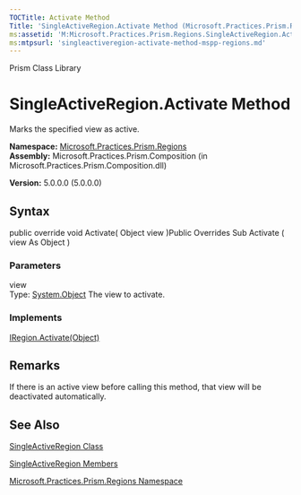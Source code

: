 ```yaml
---
TOCTitle: Activate Method
Title: 'SingleActiveRegion.Activate Method (Microsoft.Practices.Prism.Regions)'
ms:assetid: 'M:Microsoft.Practices.Prism.Regions.SingleActiveRegion.Activate(System.Object)'
ms:mtpsurl: 'singleactiveregion-activate-method-mspp-regions.md'
---
```


Prism Class Library

SingleActiveRegion.Activate Method
======================================

Marks the specified view as active.

**Namespace:** [Microsoft.Practices.Prism.Regions](https://msdn.microsoft.com/library/microsoft.practices.prism.regions)
**Assembly:** Microsoft.Practices.Prism.Composition (in Microsoft.Practices.Prism.Composition.dll)

**Version:** 5.0.0.0 (5.0.0.0)

## Syntax


public override void Activate( Object view )Public Overrides Sub Activate ( view As Object )

### Parameters

view  
Type: [System.Object](http://msdn.microsoft.com/en-us/library/e5kfa45b)
The view to activate.

### Implements

[IRegion.Activate(Object)](https://msdn.microsoft.com/library/microsoft.practices.prism.regions.iregion.activate(system.object))

Remarks
-------

If there is an active view before calling this method, that view will be deactivated automatically.

See Also
--------


[SingleActiveRegion Class](https://msdn.microsoft.com/library/microsoft.practices.prism.regions.singleactiveregion)

[SingleActiveRegion Members](https://msdn.microsoft.com/allmembers.t:microsoft.practices.prism.regions.singleactiveregion)

[Microsoft.Practices.Prism.Regions Namespace](https://msdn.microsoft.com/library/microsoft.practices.prism.regions)
